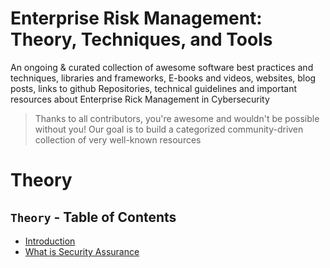# Enterprise Risk Management: Theory, Techniques, and Tools


An ongoing & curated collection of awesome software best practices and techniques, libraries and frameworks, E-books and videos, websites, blog posts, links to github Repositories, technical guidelines and important resources about Enterprise Rick Management in Cybersecurity
> Thanks to all contributors, you're awesome and wouldn't be possible without you! Our goal is to build a categorized community-driven collection of very well-known resources

# Theory

## `Theory` - Table of Contents
- [Introduction](#introduction)
- [What is Security Assurance ](#what-is-security-assurance)
